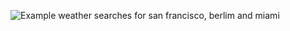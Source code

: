 ![](/screenshots/sanfrancisco_berlim_miami.png "Example weather searches for san francisco, berlim and miami")
